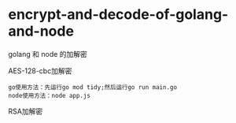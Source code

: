 # encrypt-and-decode-of-golang-and-node
golang 和 node 的加解密


AES-128-cbc加解密

    go使用方法：先运行go mod tidy;然后运行go run main.go
    node使用方法：node app.js

RSA加解密
